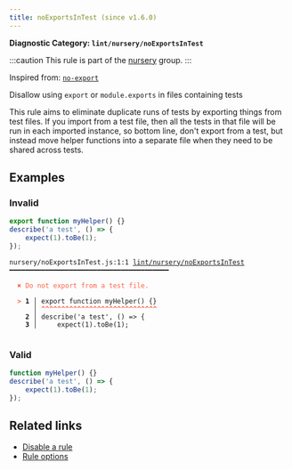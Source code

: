 ```yaml
---
title: noExportsInTest (since v1.6.0)
---
```


**Diagnostic Category: `lint/nursery/noExportsInTest`**

:::caution
This rule is part of the [nursery](/linter/rules/#nursery) group.
:::

Inspired from: <a href="https://github.com/jest-community/eslint-plugin-jest/blob/main/docs/rules/no-export.md" target="_blank"><code>no-export</code></a>

Disallow using `export` or `module.exports` in files containing tests

This rule aims to eliminate duplicate runs of tests by exporting things from test files.
If you import from a test file, then all the tests in that file will be run in each imported instance,
so bottom line, don't export from a test, but instead move helper functions into a separate file when they need to be shared across tests.

## Examples

### Invalid

```jsx
export function myHelper() {}
describe('a test', () => {
    expect(1).toBe(1);
});
```

<pre class="language-text"><code class="language-text">nursery/noExportsInTest.js:1:1 <a href="https://biomejs.dev/linter/rules/no-exports-in-test">lint/nursery/noExportsInTest</a> ━━━━━━━━━━━━━━━━━━━━━━━━━━━━━━━━━━━━━━━━

<strong><span style="color: Tomato;">  </span></strong><strong><span style="color: Tomato;">✖</span></strong> <span style="color: Tomato;">Do not export from a test file.</span>
  
<strong><span style="color: Tomato;">  </span></strong><strong><span style="color: Tomato;">&gt;</span></strong> <strong>1 │ </strong>export function myHelper() {}
   <strong>   │ </strong><strong><span style="color: Tomato;">^</span></strong><strong><span style="color: Tomato;">^</span></strong><strong><span style="color: Tomato;">^</span></strong><strong><span style="color: Tomato;">^</span></strong><strong><span style="color: Tomato;">^</span></strong><strong><span style="color: Tomato;">^</span></strong><strong><span style="color: Tomato;">^</span></strong><strong><span style="color: Tomato;">^</span></strong><strong><span style="color: Tomato;">^</span></strong><strong><span style="color: Tomato;">^</span></strong><strong><span style="color: Tomato;">^</span></strong><strong><span style="color: Tomato;">^</span></strong><strong><span style="color: Tomato;">^</span></strong><strong><span style="color: Tomato;">^</span></strong><strong><span style="color: Tomato;">^</span></strong><strong><span style="color: Tomato;">^</span></strong><strong><span style="color: Tomato;">^</span></strong><strong><span style="color: Tomato;">^</span></strong><strong><span style="color: Tomato;">^</span></strong><strong><span style="color: Tomato;">^</span></strong><strong><span style="color: Tomato;">^</span></strong><strong><span style="color: Tomato;">^</span></strong><strong><span style="color: Tomato;">^</span></strong><strong><span style="color: Tomato;">^</span></strong><strong><span style="color: Tomato;">^</span></strong><strong><span style="color: Tomato;">^</span></strong><strong><span style="color: Tomato;">^</span></strong><strong><span style="color: Tomato;">^</span></strong><strong><span style="color: Tomato;">^</span></strong>
    <strong>2 │ </strong>describe('a test', () =&gt; {
    <strong>3 │ </strong>    expect(1).toBe(1);
  
</code></pre>

### Valid

```jsx
function myHelper() {}
describe('a test', () => {
    expect(1).toBe(1);
});
```

## Related links

- [Disable a rule](/linter/#disable-a-lint-rule)
- [Rule options](/linter/#rule-options)
